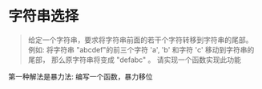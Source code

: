 # 字符串选择
> 给定一个字符串，要求将字符串前面的若干个字符转移到字符串的尾部。 例如: 将字符串 "abcdef"的前三个字符 'a', 'b' 和字符 'c' 移动到字符串的尾部， 那么原字符串将变成 "defabc" 。 请实现一个函数实现此功能



第一种解法是暴力法: 编写一个函数，暴力移位
